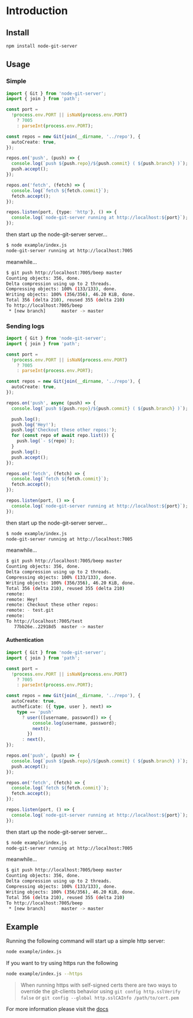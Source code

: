 # Introduction

## Install

```bash
npm install node-git-server
```

## Usage

### Simple

```typescript
import { Git } from 'node-git-server';
import { join } from 'path';

const port =
  !process.env.PORT || isNaN(process.env.PORT)
    ? 7005
    : parseInt(process.env.PORT);

const repos = new Git(join(__dirname, '../repo'), {
  autoCreate: true,
});

repos.on('push', (push) => {
  console.log(`push ${push.repo}/${push.commit} ( ${push.branch} )`);
  push.accept();
});

repos.on('fetch', (fetch) => {
  console.log(`fetch ${fetch.commit}`);
  fetch.accept();
});

repos.listen(port, {type: 'http'}, () => {
  console.log(`node-git-server running at http://localhost:${port}`);
});
```

then start up the node-git-server server...

```bash
$ node example/index.js
node-git-server running at http://localhost:7005
```

meanwhile...

```bash
$ git push http://localhost:7005/beep master
Counting objects: 356, done.
Delta compression using up to 2 threads.
Compressing objects: 100% (133/133), done.
Writing objects: 100% (356/356), 46.20 KiB, done.
Total 356 (delta 210), reused 355 (delta 210)
To http://localhost:7005/beep
 * [new branch]      master -> master
```

### Sending logs

```typescript
import { Git } from 'node-git-server';
import { join } from 'path';

const port =
  !process.env.PORT || isNaN(process.env.PORT)
    ? 7005
    : parseInt(process.env.PORT);

const repos = new Git(join(__dirname, '../repo'), {
  autoCreate: true,
});

repos.on('push', async (push) => {
  console.log(`push ${push.repo}/${push.commit} ( ${push.branch} )`);

  push.log();
  push.log('Hey!');
  push.log('Checkout these other repos:');
  for (const repo of await repo.list()) {
    push.log(`- ${repo}`);
  }
  push.log();
  push.accept();
});

repos.on('fetch', (fetch) => {
  console.log(`fetch ${fetch.commit}`);
  fetch.accept();
});

repos.listen(port, () => {
  console.log(`node-git-server running at http://localhost:${port}`);
});
```

then start up the node-git-server server...

```bash
$ node example/index.js
node-git-server running at http://localhost:7005
```

meanwhile...

```bash
$ git push http://localhost:7005/beep master
Counting objects: 356, done.
Delta compression using up to 2 threads.
Compressing objects: 100% (133/133), done.
Writing objects: 100% (356/356), 46.20 KiB, done.
Total 356 (delta 210), reused 355 (delta 210)
remote:
remote: Hey!
remote: Checkout these other repos:
remote: - test.git
remote:
To http://localhost:7005/test
   77bb26e..22918d5  master -> master
```

#### Authentication

```typescript
import { Git } from 'node-git-server';
import { join } from 'path';

const port =
  !process.env.PORT || isNaN(process.env.PORT)
    ? 7005
    : parseInt(process.env.PORT);

const repos = new Git(join(__dirname, '../repo'), {
  autoCreate: true,
  autheficate: ({ type, user }, next) =>
    type == 'push'
      ? user(([username, password]) => {
          console.log(username, password);
          next();
        })
      : next(),
});

repos.on('push', (push) => {
  console.log(`push ${push.repo}/${push.commit} ( ${push.branch} )`);
  push.accept();
});

repos.on('fetch', (fetch) => {
  console.log(`fetch ${fetch.commit}`);
  fetch.accept();
});

repos.listen(port, () => {
  console.log(`node-git-server running at http://localhost:${port}`);
});
```

then start up the node-git-server server...

```bash
$ node example/index.js
node-git-server running at http://localhost:7005
```

meanwhile...

```bash
$ git push http://localhost:7005/beep master
Counting objects: 356, done.
Delta compression using up to 2 threads.
Compressing objects: 100% (133/133), done.
Writing objects: 100% (356/356), 46.20 KiB, done.
Total 356 (delta 210), reused 355 (delta 210)
To http://localhost:7005/beep
 * [new branch]      master -> master
```

## Example

Running the following command will start up a simple http server:

```bash
node example/index.js
```

If you want to try using https run the following

```bash
node example/index.js --https
```

> When running https with self-signed certs there are two ways to override the git-clients behavior using `git config http.sslVerify false` or `git config --global http.sslCAInfo /path/to/cert.pem`

For more information please visit the [docs](http://www.gabrielcsapo.com/node-git-server/code/index.html)
